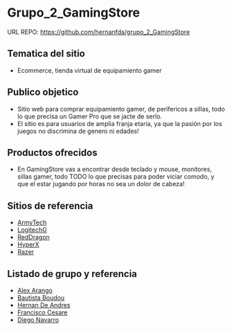 # Grupo_2_GamingStore

URL REPO: https://github.com/hernanfda/grupo_2_GamingStore

## Tematica del sitio 
* Ecommerce, tienda virtual de equipamiento gamer

## Publico objetico

* Sitio web para comprar equipamiento gamer, de perifericos a sillas, todo lo que precisa un Gamer Pro que se jacte de serlo. 
* El sitio es para usuarios de amplia franja etaria, ya que la pasión por los juegos no discrimina de genero ni edades!

## Productos ofrecidos

* En GamingStore vas a encontrar desde teclado y mouse, monitores, sillas gamer, todo TODO lo que precisas para poder viciar comodo, y que el estar jugando por horas no sea un dolor de cabeza!

## Sitios de referencia
* [ArmyTech](https://www.armytech.com.ar/) 
* [LogitechG](https://www.logitechg.com/) 
* [RedDragon](https://redragon.es/)
* [HyperX](https://www.hyperxgaming.com/es) 
* [Razer](https://www.hyperxgaming.com/es)

## Listado de grupo y referencia
* [Alex Arango](https://github.com/alex-arango47)
* [Bautista Boudou](https://github.com/BautistaBoudou)
* [Hernan De Andres](https://github.com/hernanfda)
* [Francisco Cesare](https://github.com/franciscocesare)
* [Diego Navarro]()